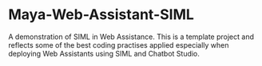 # Maya-Web-Assistant-SIML
A demonstration of SIML in Web Assistance. This is a template project and reflects some of the best coding practises applied especially when deploying Web Assistants using SIML and Chatbot Studio.
